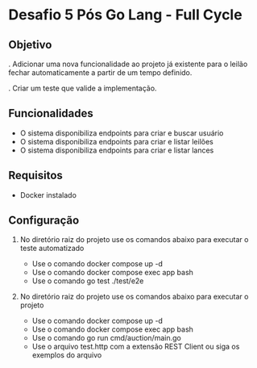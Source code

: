 # Desafio 5 Pós Go Lang - Full Cycle

## Objetivo

. Adicionar uma nova funcionalidade ao projeto já existente para o leilão fechar automaticamente a partir de um tempo definido.

. Criar um teste que valide a implementação.

## Funcionalidades

- O sistema disponibiliza endpoints para criar e buscar usuário
- O sistema disponibiliza endpoints para criar e listar leilões
- O sistema disponibiliza endpoints para criar e listar lances

## Requisitos

- Docker instalado

## Configuração

1. No diretório raiz do projeto use os comandos abaixo para executar o teste automatizado

   - Use o comando docker compose up -d
   - Use o comando docker compose exec app bash
   - Use o comando go test ./test/e2e

2. No diretório raiz do projeto use os comandos abaixo para executar o projeto

   - Use o comando docker compose up -d
   - Use o comando docker compose exec app bash
   - Use o comando go run cmd/auction/main.go
   - Use o arquivo test.http com a extensão REST Client ou siga os exemplos do arquivo

